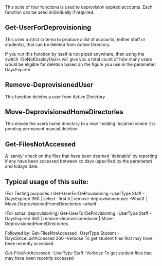 This suite of four functions is used to deprovision expired accounts.
Each function can be used individually if required.

Get-UserForDeprovisioning
-------------------------
This uses a strict criterea to produce a list of accounts, (either staff or students), that can be deleted from Active Directory.

If you run this function by itself ie not piped anywhere, then using the switch -DoNotDisplayUsers will give you a total count of how many users would be eligible for deletion based on the figure you use in the parameter: DaysExpired

Remove-DeprovisionedUser
------------------------
This function deletes a user from Active Directory

Move-DeprovisionedHomeDirectories
---------------------------------
This moves the users home directory to a new 'holding' location where it is pending permanent manual deletion.

Get-FilesNotAccessed
--------------------
A 'sanity' check on the files that have been deemed 'deletable' by reporting if any have been accessed between xx days (specified by the parameter) and todays date.


Typical usage of this suite:
----------------------------
(For Testing purposes:)
Get-UserForDeProvisioning -UserType Staff -DaysExpired 360 | select -first 5 | remove-deprovisioneduser -WhatIf | Move-DeprovisionedHomeDirectories -whatif

(For actual deprovisioning)
Get-UserForDeProvisioning -UserType Staff -DaysExpired 360 | remove-deprovisioneduser | Move-DeprovisionedHomeDirectories

Followed by:
Get-FilesNotAccessed -UserType Student -DaysSinceLastAccessed 260 -Verbose
To get student files that may have been recently accessed

Get-FilesNotAccessed -UserType Staff -Verbose
To get student files that may have been recently accessed

